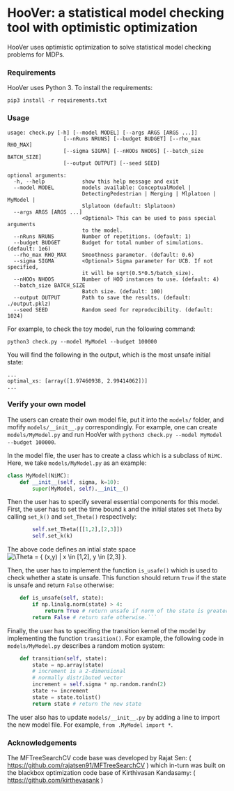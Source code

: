 # HooVer: a statistical model checking tool with optimistic optimization

HooVer uses optimistic optimization to solve statistical model checking problems for MDPs.

### Requirements
HooVer uses Python 3. To install the requirements:
```
pip3 install -r requirements.txt
```

### Usage
```
usage: check.py [-h] [--model MODEL] [--args ARGS [ARGS ...]]
                  [--nRuns NRUNS] [--budget BUDGET] [--rho_max RHO_MAX]
                  [--sigma SIGMA] [--nHOOs NHOOS] [--batch_size BATCH_SIZE]
                  [--output OUTPUT] [--seed SEED]

optional arguments:
  -h, --help            show this help message and exit
  --model MODEL         models available: ConceptualModel |
                        DetectingPedestrian | Merging | Mlplatoon | MyModel |
                        Slplatoon (default: Slplatoon)
  --args ARGS [ARGS ...]
                        <Optional> This can be used to pass special arguments
                        to the model.
  --nRuns NRUNS         Number of repetitions. (default: 1)
  --budget BUDGET       Budget for total number of simulations. (default: 1e6)
  --rho_max RHO_MAX     Smoothness parameter. (default: 0.6)
  --sigma SIGMA         <Optional> Sigma parameter for UCB. If not specified,
                        it will be sqrt(0.5*0.5/batch_size).
  --nHOOs NHOOS         Number of HOO instances to use. (default: 4)
  --batch_size BATCH_SIZE
                        Batch size. (default: 100)
  --output OUTPUT       Path to save the results. (default: ./output.pklz)
  --seed SEED           Random seed for reproducibility. (default: 1024)
```

For example, to check the toy model, run the following command:
```
python3 check.py --model MyModel --budget 100000
```
You will find the following in the output, which is the most unsafe initial state:
```
...
optimal_xs: [array([1.97460938, 2.99414062])]
...
```

### Verify your own model
The users can create their own model file, put it into the ```models/``` folder, and mofify ```models/__init__.py``` correspondingly. For example, one can create ```models/MyModel.py``` and run HooVer with ```python3 check.py --model MyModel --budget 100000```.

In the model file, the user has to create a class which is a subclass of ```NiMC```. Here, we take ```models/MyModel.py``` as an example:
```python
class MyModel(NiMC):
    def __init__(self, sigma, k=10):
        super(MyModel, self).__init__()
```
Then the user has to specify several essential components for this model. First, the user has to set the time bound ```k``` and the initial states set ```Theta``` by calling ```set_k()``` and ```set_Theta()``` respectively:
```python
        self.set_Theta([[1,2],[2,3]])
        self.set_k(k)
```

The above code defines an intial state space ![\Theta = \{ (x,y) | x \in \[1,2\], y \in \[2,3\] \}](https://render.githubusercontent.com/render/math?math=%5CTheta%20%3D%20%5C%7B%20(x%2Cy)%20%7C%20x%20%5Cin%20%5B1%2C2%5D%2C%20y%20%5Cin%20%5B2%2C3%5D%20%5C%7D).

Then, the user has to implement the function ```is_usafe()``` which is used to check whether a state is unsafe. This function should return ```True``` if the state is unsafe and return ```False``` otherwise:
```python
    def is_unsafe(self, state):
        if np.linalg.norm(state) > 4:
            return True # return unsafe if norm of the state is greater than 4.
        return False # return safe otherwise.```
```
Finally, the user has to specifing the transition kernel of the model by implementing the function ```transition()```. For example, the following code in ```models/MyModel.py``` describes a random motion system:
```python
    def transition(self, state):
        state = np.array(state)
        # increment is a 2-dimensional
        # normally distributed vector
        increment = self.sigma * np.random.randn(2)
        state += increment
        state = state.tolist()
        return state # return the new state
```

The user also has to update ```models/__init__.py``` by adding a line to import the new model file. For example, ```from .MyModel import *```.

### Acknowledgements

The MFTreeSearchCV code base was developed by Rajat Sen: ( https://github.com/rajatsen91/MFTreeSearchCV ) which in-turn was built on the blackbox optimization code base of Kirthivasan Kandasamy: ( https://github.com/kirthevasank )
